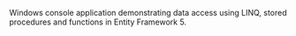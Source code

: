 Windows console application demonstrating data access using LINQ, stored procedures and functions in Entity Framework 5.
